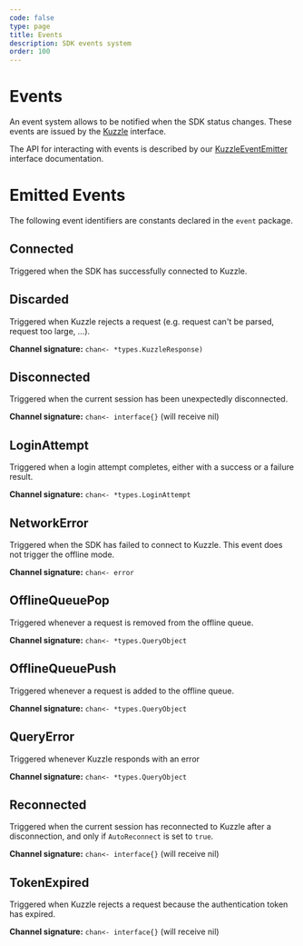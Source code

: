 ```yaml
---
code: false
type: page
title: Events
description: SDK events system
order: 100
---
```


# Events

An event system allows to be notified when the SDK status changes. These events are issued by the [Kuzzle](/sdk/go/3/core-structs/kuzzle) interface.

The API for interacting with events is described by our [KuzzleEventEmitter](/sdk/go/3/core-structs/kuzzle-event-emitter) interface documentation.

# Emitted Events

The following event identifiers are constants declared in the `event` package.

## Connected

Triggered when the SDK has successfully connected to Kuzzle.

## Discarded

Triggered when Kuzzle rejects a request (e.g. request can't be parsed, request too large, ...).

**Channel signature:** `chan<- *types.KuzzleResponse)`

## Disconnected

Triggered when the current session has been unexpectedly disconnected.

**Channel signature:** `chan<- interface{}` (will receive nil)

## LoginAttempt

Triggered when a login attempt completes, either with a success or a failure result.

**Channel signature:** `chan<- *types.LoginAttempt`

## NetworkError

Triggered when the SDK has failed to connect to Kuzzle.
This event does not trigger the offline mode.

**Channel signature:** `chan<- error`

## OfflineQueuePop

Triggered whenever a request is removed from the offline queue.

**Channel signature:** `chan<- *types.QueryObject`

## OfflineQueuePush

Triggered whenever a request is added to the offline queue.

**Channel signature:** `chan<- *types.QueryObject`

## QueryError

Triggered whenever Kuzzle responds with an error

**Channel signature:** `chan<- *types.QueryObject`

## Reconnected

Triggered when the current session has reconnected to Kuzzle after a disconnection, and only if ``AutoReconnect`` is set to ``true``.

**Channel signature:** `chan<- interface{}` (will receive nil)

## TokenExpired

Triggered when Kuzzle rejects a request because the authentication token has expired.

**Channel signature:** `chan<- interface{}` (will receive nil)
